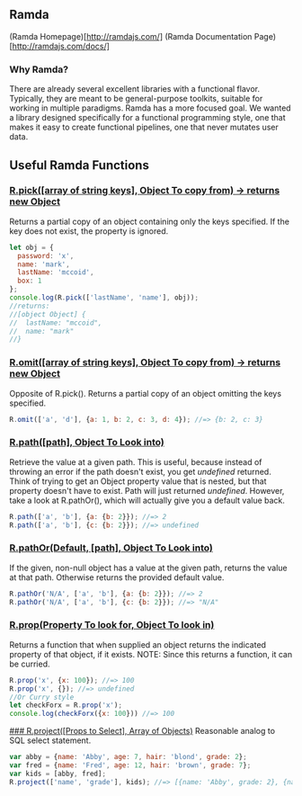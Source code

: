 ## Ramda
(Ramda Homepage)[http://ramdajs.com/]
(Ramda Documentation Page)[http://ramdajs.com/docs/]

### Why Ramda?

There are already several excellent libraries with a functional flavor. Typically, they are meant to be general-purpose toolkits, suitable for working in multiple paradigms. Ramda has a more focused goal. We wanted a library designed specifically for a functional programming style, one that makes it easy to create functional pipelines, one that never mutates user data.

## Useful Ramda Functions
### [R.pick([array of string keys], Object To copy from) -> returns new Object](http://ramdajs.com/docs/#pick)
Returns a partial copy of an object containing only the keys specified. If the key does not exist, the property is ignored.
```javascript
let obj = {
  password: 'x',
  name: 'mark',
  lastName: 'mccoid',
  box: 1
};
console.log(R.pick(['lastName', 'name'], obj));
//returns:
//[object Object] {
//  lastName: "mccoid",
//  name: "mark"
//} 
```

### [R.omit([array of string keys], Object To copy from) -> returns new Object](http://ramdajs.com/docs/#omit)
Opposite of R.pick().  Returns a partial copy of an object omitting the keys specified.
```javascript
R.omit(['a', 'd'], {a: 1, b: 2, c: 3, d: 4}); //=> {b: 2, c: 3}
```

### [R.path([path], Object To Look into)](http://ramdajs.com/docs/#path)
Retrieve the value at a given path.  This is useful, because instead of throwing an error if the path doesn't exist,  you get _undefined_ returned.
Think of trying to get an Object property value that is nested, but that property doesn't have to exist.  Path will just returned _undefined_.  However, take a look at R.pathOr(), which will actually give you a default value back.
```javascript
R.path(['a', 'b'], {a: {b: 2}}); //=> 2
R.path(['a', 'b'], {c: {b: 2}}); //=> undefined
```

### [R.pathOr(Default, [path], Object To Look into)](http://ramdajs.com/docs/#pathOr)
If the given, non-null object has a value at the given path, returns the value at that path. Otherwise returns the provided default value.
```javascript
R.pathOr('N/A', ['a', 'b'], {a: {b: 2}}); //=> 2
R.pathOr('N/A', ['a', 'b'], {c: {b: 2}}); //=> "N/A"
```

### [R.prop(Property To look for, Object To look in)](http://ramdajs.com/docs/#prop)
Returns a function that when supplied an object returns the indicated property of that object, if it exists.  NOTE: Since this returns a function, it can be curried.
```javascript
R.prop('x', {x: 100}); //=> 100
R.prop('x', {}); //=> undefined
//Or Curry style
let checkForx = R.prop('x');
console.log(checkForx({x: 100})) //=> 100
```

[### R.project([Props to Select], Array of Objects)](http://ramdajs.com/docs/#project)
Reasonable analog to SQL select statement.
```javascript
var abby = {name: 'Abby', age: 7, hair: 'blond', grade: 2};
var fred = {name: 'Fred', age: 12, hair: 'brown', grade: 7};
var kids = [abby, fred];
R.project(['name', 'grade'], kids); //=> [{name: 'Abby', grade: 2}, {name: 'Fred', grade: 7}]
```